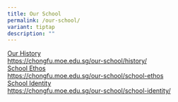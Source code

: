 ```yaml
---
title: Our School
permalink: /our-school/
variant: tiptap
description: ""
---
```

<p></p>
<div class="isomer-card-grid"><a rel="noopener noreferrer nofollow" href="https://chongfu.moe.edu.sg/our-school/history/" class="isomer-card"><div class="isomer-card-body"><div class="isomer-card-title">Our History</div><div class="isomer-card-link">https://chongfu.moe.edu.sg/our-school/history/</div></div></a>
<a rel="noopener noreferrer nofollow" href="https://chongfu.moe.edu.sg/our-school/school-ethos" class="isomer-card">
<div class="isomer-card-body">
<div class="isomer-card-title">School Ethos</div>
<div class="isomer-card-link">https://chongfu.moe.edu.sg/our-school/school-ethos</div>
</div>
</a><a rel="noopener noreferrer nofollow" href="https://chongfu.moe.edu.sg/our-school/school-identity/" class="isomer-card"><div class="isomer-card-body"><div class="isomer-card-title">School Identity</div><div class="isomer-card-link">https://chongfu.moe.edu.sg/our-school/school-identity/</div></div></a>
</div>
<p></p>
